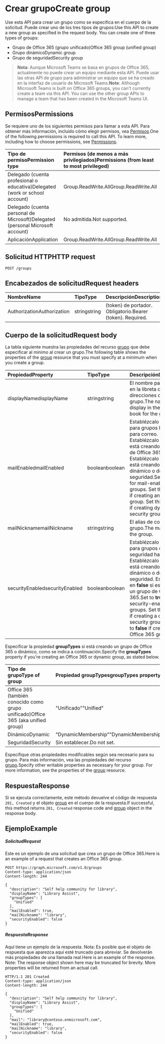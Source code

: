 # <a name="create-group"></a><span data-ttu-id="9dac7-101">Crear grupo</span><span class="sxs-lookup"><span data-stu-id="9dac7-101">Create group</span></span>

<span data-ttu-id="9dac7-p101">Use esta API para crear un grupo como se especifica en el cuerpo de la solicitud. Puede crear uno de los tres tipos de grupos:</span><span class="sxs-lookup"><span data-stu-id="9dac7-p101">Use this API to create a new group as specified in the request body. You can create one of three types of groups:</span></span>

* <span data-ttu-id="9dac7-104">Grupo de Office 365 (grupo unificado)</span><span class="sxs-lookup"><span data-stu-id="9dac7-104">Office 365 group (unified group)</span></span>
* <span data-ttu-id="9dac7-105">Grupo dinámico</span><span class="sxs-lookup"><span data-stu-id="9dac7-105">Dynamic group</span></span>
* <span data-ttu-id="9dac7-106">Grupo de seguridad</span><span class="sxs-lookup"><span data-stu-id="9dac7-106">Security group</span></span>

> <span data-ttu-id="9dac7-p102">**Nota**: Aunque Microsoft Teams se basa en grupos de Office 365, actualmente no puede crear un equipo mediante esta API. Puede usar las otras API de grupo para administrar un equipo que se ha creado en la interfaz de usuario de Microsoft Teams.</span><span class="sxs-lookup"><span data-stu-id="9dac7-p102">**Note**: Although Microsoft Teams is built on Office 365 groups, you can't currently create a team via this API. You can use the other group APIs to manage a team that has been created in the Microsoft Teams UI.</span></span>

## <a name="permissions"></a><span data-ttu-id="9dac7-109">Permisos</span><span class="sxs-lookup"><span data-stu-id="9dac7-109">Permissions</span></span>
<span data-ttu-id="9dac7-p103">Se requiere uno de los siguientes permisos para llamar a esta API. Para obtener más información, incluido cómo elegir permisos, vea [Permisos](../../../concepts/permissions_reference.md).</span><span class="sxs-lookup"><span data-stu-id="9dac7-p103">One of the following permissions is required to call this API. To learn more, including how to choose permissions, see [Permissions](../../../concepts/permissions_reference.md).</span></span>

|<span data-ttu-id="9dac7-112">Tipo de permiso</span><span class="sxs-lookup"><span data-stu-id="9dac7-112">Permission type</span></span>      | <span data-ttu-id="9dac7-113">Permisos (de menos a más privilegiados)</span><span class="sxs-lookup"><span data-stu-id="9dac7-113">Permissions (from least to most privileged)</span></span>              |
|:--------------------|:---------------------------------------------------------|
|<span data-ttu-id="9dac7-114">Delegado (cuenta profesional o educativa)</span><span class="sxs-lookup"><span data-stu-id="9dac7-114">Delegated (work or school account)</span></span> | <span data-ttu-id="9dac7-115">Group.ReadWrite.All</span><span class="sxs-lookup"><span data-stu-id="9dac7-115">Group.ReadWrite.All</span></span>    |
|<span data-ttu-id="9dac7-116">Delegado (cuenta personal de Microsoft)</span><span class="sxs-lookup"><span data-stu-id="9dac7-116">Delegated (personal Microsoft account)</span></span> | <span data-ttu-id="9dac7-117">No admitida.</span><span class="sxs-lookup"><span data-stu-id="9dac7-117">Not supported.</span></span>    |
|<span data-ttu-id="9dac7-118">Aplicación</span><span class="sxs-lookup"><span data-stu-id="9dac7-118">Application</span></span> | <span data-ttu-id="9dac7-119">Group.ReadWrite.All</span><span class="sxs-lookup"><span data-stu-id="9dac7-119">Group.ReadWrite.All</span></span> |

## <a name="http-request"></a><span data-ttu-id="9dac7-120">Solicitud HTTP</span><span class="sxs-lookup"><span data-stu-id="9dac7-120">HTTP request</span></span>
<!-- { "blockType": "ignored" } -->
```http
POST /groups
```
## <a name="request-headers"></a><span data-ttu-id="9dac7-121">Encabezados de solicitud</span><span class="sxs-lookup"><span data-stu-id="9dac7-121">Request headers</span></span>
| <span data-ttu-id="9dac7-122">Nombre</span><span class="sxs-lookup"><span data-stu-id="9dac7-122">Name</span></span>       | <span data-ttu-id="9dac7-123">Tipo</span><span class="sxs-lookup"><span data-stu-id="9dac7-123">Type</span></span> | <span data-ttu-id="9dac7-124">Descripción</span><span class="sxs-lookup"><span data-stu-id="9dac7-124">Description</span></span>|
|:---------------|:--------|:----------|
| <span data-ttu-id="9dac7-125">Authorization</span><span class="sxs-lookup"><span data-stu-id="9dac7-125">Authorization</span></span>  | <span data-ttu-id="9dac7-126">string</span><span class="sxs-lookup"><span data-stu-id="9dac7-126">string</span></span>  | <span data-ttu-id="9dac7-p104">{token} de portador. Obligatorio.</span><span class="sxs-lookup"><span data-stu-id="9dac7-p104">Bearer {token}. Required.</span></span> |

## <a name="request-body"></a><span data-ttu-id="9dac7-129">Cuerpo de la solicitud</span><span class="sxs-lookup"><span data-stu-id="9dac7-129">Request body</span></span>
<span data-ttu-id="9dac7-130">La tabla siguiente muestra las propiedades del recurso [grupo](../resources/group.md) que debe especificar al mínimo al crear un grupo.</span><span class="sxs-lookup"><span data-stu-id="9dac7-130">The following table shows the properties of the [group](../resources/group.md) resource that you must specify at a minimum when you create a group.</span></span> 

| <span data-ttu-id="9dac7-131">Propiedad</span><span class="sxs-lookup"><span data-stu-id="9dac7-131">Property</span></span> | <span data-ttu-id="9dac7-132">Tipo</span><span class="sxs-lookup"><span data-stu-id="9dac7-132">Type</span></span> | <span data-ttu-id="9dac7-133">Descripción</span><span class="sxs-lookup"><span data-stu-id="9dac7-133">Description</span></span>|
|:---------------|:--------|:----------|
| <span data-ttu-id="9dac7-134">displayName</span><span class="sxs-lookup"><span data-stu-id="9dac7-134">displayName</span></span> | <span data-ttu-id="9dac7-135">string</span><span class="sxs-lookup"><span data-stu-id="9dac7-135">string</span></span> | <span data-ttu-id="9dac7-136">El nombre para mostrar en la libreta de direcciones del grupo.</span><span class="sxs-lookup"><span data-stu-id="9dac7-136">The name to display in the address book for the group.</span></span> |
| <span data-ttu-id="9dac7-137">mailEnabled</span><span class="sxs-lookup"><span data-stu-id="9dac7-137">mailEnabled</span></span> | <span data-ttu-id="9dac7-138">boolean</span><span class="sxs-lookup"><span data-stu-id="9dac7-138">boolean</span></span> | <span data-ttu-id="9dac7-p105">Establézcalo en **true** para grupos habilitados para correo. Establézcalo en **true** si está creando un grupo de Office 365. Establézcalo en **false** si está creando un grupo dinámico o de seguridad.</span><span class="sxs-lookup"><span data-stu-id="9dac7-p105">Set to **true** for mail-enabled groups. Set this to **true** if creating an Office 365 group. Set this to **false** if creating dynamic or security group.</span></span>|
| <span data-ttu-id="9dac7-142">mailNickname</span><span class="sxs-lookup"><span data-stu-id="9dac7-142">mailNickname</span></span> | <span data-ttu-id="9dac7-143">string</span><span class="sxs-lookup"><span data-stu-id="9dac7-143">string</span></span> | <span data-ttu-id="9dac7-144">El alias de correo del grupo.</span><span class="sxs-lookup"><span data-stu-id="9dac7-144">The mail alias for the group.</span></span> |
| <span data-ttu-id="9dac7-145">securityEnabled</span><span class="sxs-lookup"><span data-stu-id="9dac7-145">securityEnabled</span></span> | <span data-ttu-id="9dac7-146">boolean</span><span class="sxs-lookup"><span data-stu-id="9dac7-146">boolean</span></span> | <span data-ttu-id="9dac7-p106">Establézcalo en **true** para grupos con seguridad habilitada. Establézcalo en **true** si está creando un grupo dinámico o de seguridad. Establézcalo en **false** si está creando un grupo de Office 365.</span><span class="sxs-lookup"><span data-stu-id="9dac7-p106">Set to **true** for security-enabled groups. Set this to **true** if creating a dynamic or security group. Set this to **false** if creating an Office 365 group.</span></span> |

<span data-ttu-id="9dac7-150">Especificar la propiedad **groupTypes** si está creando un grupo de Office 365 o dinámico, como se indica a continuación.</span><span class="sxs-lookup"><span data-stu-id="9dac7-150">Specify the **groupTypes** property if you're creating an Office 365 or dynamic group, as stated below.</span></span>

| <span data-ttu-id="9dac7-151">Tipo de grupo</span><span class="sxs-lookup"><span data-stu-id="9dac7-151">Type of group</span></span> | <span data-ttu-id="9dac7-152">Propiedad **groupTypes**</span><span class="sxs-lookup"><span data-stu-id="9dac7-152">**groupTypes** property</span></span> |
|:--------------|:------------------------|
| <span data-ttu-id="9dac7-153">Office 365 (también conocido como grupo unificado)</span><span class="sxs-lookup"><span data-stu-id="9dac7-153">Office 365 (aka unified group)</span></span>| <span data-ttu-id="9dac7-154">"Unificado"</span><span class="sxs-lookup"><span data-stu-id="9dac7-154">"Unified"</span></span> |
| <span data-ttu-id="9dac7-155">Dinámico</span><span class="sxs-lookup"><span data-stu-id="9dac7-155">Dynamic</span></span> | <span data-ttu-id="9dac7-156">"DynamicMembership"</span><span class="sxs-lookup"><span data-stu-id="9dac7-156">"DynamicMembership"</span></span> |
| <span data-ttu-id="9dac7-157">Seguridad</span><span class="sxs-lookup"><span data-stu-id="9dac7-157">Security</span></span> | <span data-ttu-id="9dac7-158">Sin establecer.</span><span class="sxs-lookup"><span data-stu-id="9dac7-158">Do not set.</span></span> |

<span data-ttu-id="9dac7-p107">Especifique otras propiedades modificables según sea necesario para su grupo. Para más información, vea las propiedades del recurso [grupo](../resources/group.md).</span><span class="sxs-lookup"><span data-stu-id="9dac7-p107">Specify other writable properties as necessary for your group. For more information, see the properties of the [group](../resources/group.md) resource.</span></span>

## <a name="response"></a><span data-ttu-id="9dac7-161">Respuesta</span><span class="sxs-lookup"><span data-stu-id="9dac7-161">Response</span></span>

<span data-ttu-id="9dac7-162">Si se ejecuta correctamente, este método devuelve el código de respuesta `201, Created` y el objeto [group](../resources/group.md) en el cuerpo de la respuesta.</span><span class="sxs-lookup"><span data-stu-id="9dac7-162">If successful, this method returns `201, Created` response code and [group](../resources/group.md) object in the response body.</span></span>

## <a name="example"></a><span data-ttu-id="9dac7-163">Ejemplo</span><span class="sxs-lookup"><span data-stu-id="9dac7-163">Example</span></span>
##### <a name="request"></a><span data-ttu-id="9dac7-164">Solicitud</span><span class="sxs-lookup"><span data-stu-id="9dac7-164">Request</span></span>
<span data-ttu-id="9dac7-165">Este es un ejemplo de una solicitud que crea un grupo de Office 365.</span><span class="sxs-lookup"><span data-stu-id="9dac7-165">Here is an example of a request that creates an Office 365 group.</span></span>
<!-- {
  "blockType": "request",
  "name": "create_group_from_groups"
}-->
```http
POST https://graph.microsoft.com/v1.0/groups
Content-type: application/json
Content-length: 244

{
  "description": "Self help community for library",
  "displayName": "Library Assist",
  "groupTypes": [
    "Unified"
  ],
  "mailEnabled": true,
  "mailNickname": "library",
  "securityEnabled": false
}
```

##### <a name="response"></a><span data-ttu-id="9dac7-166">Respuesta</span><span class="sxs-lookup"><span data-stu-id="9dac7-166">Response</span></span>
<span data-ttu-id="9dac7-p108">Aquí tiene un ejemplo de la respuesta. Nota: Es posible que el objeto de respuesta que aparezca aquí esté truncado para abreviar. Se devolverán más propiedades de una llamada real.</span><span class="sxs-lookup"><span data-stu-id="9dac7-p108">Here is an example of the response. Note: The response object shown here may be truncated for brevity. More properties will be returned from an actual call.</span></span>
<!-- {
  "blockType": "response",
  "truncated": true,
  "@odata.type": "microsoft.graph.group"
} -->
```http
HTTP/1.1 201 Created
Content-type: application/json
Content-length: 244

{
  "description": "Self help community for library",
  "displayName": "Library Assist",
  "groupTypes": [
    "Unified"
  ],
  "mail": "library@contoso.onmicrosoft.com",
  "mailEnabled": true,
  "mailNickname": "library",
  "securityEnabled": false
}
```

<!-- uuid: 8fcb5dbc-d5aa-4681-8e31-b001d5168d79
2015-10-25 14:57:30 UTC -->
<!-- {
  "type": "#page.annotation",
  "description": "Create group",
  "keywords": "",
  "section": "documentation",
  "tocPath": ""
}-->
